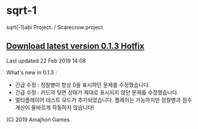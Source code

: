 # sqrt-1

sqrt(-1)abi Project. / Scarecrow project

## [Download latest version 0.1.3 Hotfix](https://github.com/amajhon/sqrt-1/raw/master/Builds/Sqrt-1_0.1.3_hotfix.apk)
Last updated 22 Feb 2019 14:08

What's new in 0.1.3 :
 - 긴급 수정 : 정찰병이 항상 0을 표시하던 문제를 수정했습니다.
 - 긴급 수정 : 카드의 뒷면 상태가 제대로 표시되지 않던 문제를 수정했습니다.
 - 멀티플레이어 테스트 모드가 추가되었습니다. 플레이는 가능하지만 정찰병과 점수 계산이 올바르게 작동하지 않습니다!

(C) 2019 Amajhon Games
